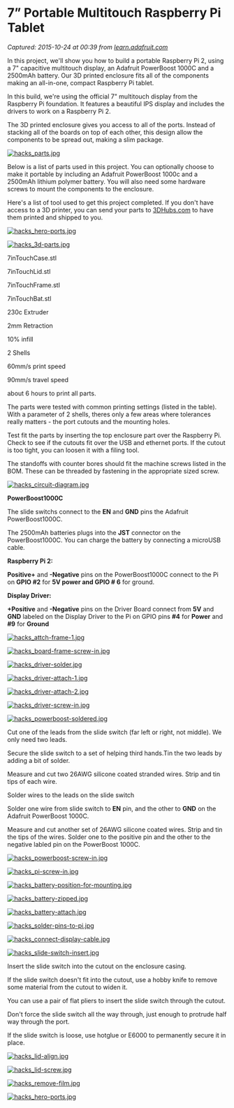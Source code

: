 # 7” Portable Multitouch Raspberry Pi Tablet

_Captured: 2015-10-24 at 00:39 from [learn.adafruit.com](https://learn.adafruit.com/7-portable-raspberry-pi-multitouch-tablet?view=all)_

In this project, we'll show you how to build a portable Raspberry Pi 2, using a 7" capacitive multitouch display, an Adafruit PowerBoost 1000C and a 2500mAh battery. Our 3D printed enclosure fits all of the components making an all-in-one, compact Raspberry Pi tablet.

In this build, we're using the official 7" multitouch display from the Raspberry Pi foundation. It features a beautiful IPS display and includes the drivers to work on a Raspberry Pi 2.

The 3D printed enclosure gives you access to all of the ports. Instead of stacking all of the boards on top of each other, this design allow the components to be spread out, making a slim package.

[ ![hacks_parts.jpg](https://learn.adafruit.com/system/assets/assets/000/028/088/medium800/hacks_parts.jpg?1445266345) ](https://learn.adafruit.com/assets/28088)

Below is a list of parts used in this project. You can optionally choose to make it portable by including an Adafruit PowerBoost 1000c and a 2500mAh lithium polymer battery. You will also need some hardware screws to mount the components to the enclosure.

Here's a list of tool used to get this project completed. If you don't have access to a 3D printer, you can send your parts to [3DHubs.com](https://learn.adafruit.com/3dhubs.com) to have them printed and shipped to you.

[ ![hacks_hero-ports.jpg](https://learn.adafruit.com/system/assets/assets/000/028/110/medium800/hacks_hero-ports.jpg?1445280871) ](https://learn.adafruit.com/assets/28110)

[ ![hacks_3d-parts.jpg](https://learn.adafruit.com/system/assets/assets/000/028/089/medium800/hacks_3d-parts.jpg?1445266365) ](https://learn.adafruit.com/assets/28089)

7inTouchCase.stl

7inTouchLid.stl

7inTouchFrame.stl

7inTouchBat.stl

230c Extruder

2mm Retraction

10% infill

2 Shells

60mm/s print speed

90mm/s travel speed

about 6 hours to print all parts.

The parts were tested with common printing settings (listed in the table). With a parameter of 2 shells, theres only a few areas where tolerances really matters - the port cutouts and the mounting holes.

Test fit the parts by inserting the top enclosure part over the Raspberry Pi. Check to see if the cutouts fit over the USB and ethernet ports. If the cutout is too tight, you can loosen it with a filing tool.

The standoffs with counter bores should fit the machine screws listed in the BOM. These can be threaded by fastening in the appropriate sized screw.

[ ![hacks_circuit-diagram.jpg](https://learn.adafruit.com/system/assets/assets/000/028/112/medium800/hacks_circuit-diagram.jpg?1445287882) ](https://learn.adafruit.com/assets/28112)

**PowerBoost1000C**

The slide switchs connect to the **EN** and **GND** pins the Adafruit PowerBoost1000C.

The 2500mAh batteries plugs into the **JST** connector on the PowerBoost1000C. You can charge the battery by connecting a microUSB cable.

**Raspberry Pi 2:**

**Positive+** and **-Negative** pins on the PowerBoost1000C connect to the Pi on **GPIO #2** for **5V power **and** GPIO # 6** for ground.

**Display Driver:**

**+Positive** and **-Negative** pins on the Driver Board connect from **5V** and **GND** labeled on the Display Driver to the Pi on GPIO pins **#4** for **Power** and **#9** for **Ground**

[ ![hacks_attch-frame-1.jpg](https://learn.adafruit.com/system/assets/assets/000/028/090/medium800/hacks_attch-frame-1.jpg?1445266408) ](https://learn.adafruit.com/assets/28090)

[ ![hacks_board-frame-screw-in.jpg](https://learn.adafruit.com/system/assets/assets/000/028/091/medium800/hacks_board-frame-screw-in.jpg?1445266450) ](https://learn.adafruit.com/assets/28091)

[ ![hacks_driver-solder.jpg](https://learn.adafruit.com/system/assets/assets/000/028/095/medium800/hacks_driver-solder.jpg?1445266782) ](https://learn.adafruit.com/assets/28095)

[ ![hacks_driver-attach-1.jpg](https://learn.adafruit.com/system/assets/assets/000/028/092/medium800/hacks_driver-attach-1.jpg?1445266707) ](https://learn.adafruit.com/assets/28092)

[ ![hacks_driver-attach-2.jpg](https://learn.adafruit.com/system/assets/assets/000/028/093/medium800/hacks_driver-attach-2.jpg?1445266727) ](https://learn.adafruit.com/assets/28093)

[ ![hacks_driver-screw-in.jpg](https://learn.adafruit.com/system/assets/assets/000/028/094/medium800/hacks_driver-screw-in.jpg?1445266754) ](https://learn.adafruit.com/assets/28094)

[ ![hacks_powerboost-soldered.jpg](https://learn.adafruit.com/system/assets/assets/000/028/096/medium800/hacks_powerboost-soldered.jpg?1445266845) ](https://learn.adafruit.com/assets/28096)

Cut one of the leads from the slide switch (far left or right, not middle). We only need two leads.

Secure the slide switch to a set of helping third hands.Tin the two leads by adding a bit of solder.

Measure and cut two 26AWG silicone coated stranded wires. Strip and tin tips of each wire.

Solder wires to the leads on the slide switch

Solder one wire from slide switch to **EN** pin, and the other to **GND** on the Adafruit PowerBoost 1000C.

Measure and cut another set of 26AWG silicone coated wires. Strip and tin the tips of the wires. Solder one to the positive pin and the other to the negative labled pin on the PowerBoost 1000C.

[ ![hacks_powerboost-screw-in.jpg](https://learn.adafruit.com/system/assets/assets/000/028/097/medium800/hacks_powerboost-screw-in.jpg?1445266862) ](https://learn.adafruit.com/assets/28097)

[ ![hacks_pi-screw-in.jpg](https://learn.adafruit.com/system/assets/assets/000/028/098/medium800/hacks_pi-screw-in.jpg?1445266971) ](https://learn.adafruit.com/assets/28098)

[ ![hacks_battery-position-for-mounting.jpg](https://learn.adafruit.com/system/assets/assets/000/028/100/medium800/hacks_battery-position-for-mounting.jpg?1445267188) ](https://learn.adafruit.com/assets/28100)

[ ![hacks_battery-zipped.jpg](https://learn.adafruit.com/system/assets/assets/000/028/101/medium800/hacks_battery-zipped.jpg?1445267214) ](https://learn.adafruit.com/assets/28101)

[ ![hacks_battery-attach.jpg](https://learn.adafruit.com/system/assets/assets/000/028/102/medium800/hacks_battery-attach.jpg?1445267249) ](https://learn.adafruit.com/assets/28102)

[ ![hacks_solder-pins-to-pi.jpg](https://learn.adafruit.com/system/assets/assets/000/028/099/medium800/hacks_solder-pins-to-pi.jpg?1445267146) ](https://learn.adafruit.com/assets/28099)

[ ![hacks_connect-display-cable.jpg](https://learn.adafruit.com/system/assets/assets/000/028/103/medium800/hacks_connect-display-cable.jpg?1445267323) ](https://learn.adafruit.com/assets/28103)

[ ![hacks_slide-switch-insert.jpg](https://learn.adafruit.com/system/assets/assets/000/028/109/medium800/hacks_slide-switch-insert.jpg?1445267557) ](https://learn.adafruit.com/assets/28109)

Insert the slide switch into the cutout on the enclosure casing.

If the slide switch doesn't fit into the cutout, use a hobby knife to remove some material from the cutout to widen it.

You can use a pair of flat pliers to insert the slide switch through the cutout.

Don't force the slide switch all the way through, just enough to protrude half way through the port.

If the slide switch is loose, use hotglue or E6000 to permanently secure it in place.

[ ![hacks_lid-align.jpg](https://learn.adafruit.com/system/assets/assets/000/028/105/medium800/hacks_lid-align.jpg?1445267409) ](https://learn.adafruit.com/assets/28105)

[ ![hacks_lid-screw.jpg](https://learn.adafruit.com/system/assets/assets/000/028/106/medium800/hacks_lid-screw.jpg?1445267427) ](https://learn.adafruit.com/assets/28106)

[ ![hacks_remove-film.jpg](https://learn.adafruit.com/system/assets/assets/000/028/107/medium800/hacks_remove-film.jpg?1445267478) ](https://learn.adafruit.com/assets/28107)

[ ![hacks_hero-ports.jpg](https://learn.adafruit.com/system/assets/assets/000/028/108/medium800/hacks_hero-ports.jpg?1445267533) ](https://learn.adafruit.com/assets/28108)
